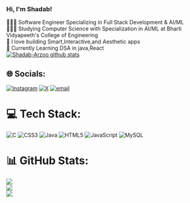 ### Hi, I'm Shadab!

👩🏻‍💻 Software Engineer Specializing in Full Stack Development & AI/ML <br/>
👩🏻‍🎓 Studying Computer Science with Specialization in AI/ML at Bharti Vidyapeeth's College of Engineering <br/>
🌷 I love building Smart,Interactive,and Aesthetic apps <br/>
💭 Currently Learning DSA in java,React<br/>
[![Shadab-Arzoo github stats](https://github-readme-stats.vercel.app/api?username=Shadab-Arzoo&count_private=true&show_icons=true&theme=gruvbox&hide_rank=false)](https://github.com/anuraghazra/github-readme-stats)


## 🌐 Socials:
[![Instagram](https://img.shields.io/badge/Instagram-%23E4405F.svg?logo=Instagram&logoColor=white)](https://instagram.com/Shadab_arzo0) [![X](https://img.shields.io/badge/X-black.svg?logo=X&logoColor=white)](https://x.com/Shadab_arzo0) [![email](https://img.shields.io/badge/Email-D14836?logo=gmail&logoColor=white)](mailto:shadabarzoo927@gmail.com) 

# 💻 Tech Stack:
![C](https://img.shields.io/badge/c-%2300599C.svg?style=for-the-badge&logo=c&logoColor=white) ![CSS3](https://img.shields.io/badge/css3-%231572B6.svg?style=for-the-badge&logo=css3&logoColor=white) ![Java](https://img.shields.io/badge/java-%23ED8B00.svg?style=for-the-badge&logo=openjdk&logoColor=white) ![HTML5](https://img.shields.io/badge/html5-%23E34F26.svg?style=for-the-badge&logo=html5&logoColor=white) ![JavaScript](https://img.shields.io/badge/javascript-%23323330.svg?style=for-the-badge&logo=javascript&logoColor=%23F7DF1E) ![MySQL](https://img.shields.io/badge/mysql-4479A1.svg?style=for-the-badge&logo=mysql&logoColor=white)
# 📊 GitHub Stats:
![](https://github-readme-stats.vercel.app/api?username=Shadab-Arzoo&theme=gruvbox_light&hide_border=false&include_all_commits=true&count_private=true)<br/>
![](https://nirzak-streak-stats.vercel.app/?user=Shadab-Arzoo&theme=gruvbox_light&hide_border=false)<br/>
![](https://github-readme-stats.vercel.app/api/top-langs/?username=Shadab-Arzoo&theme=gruvbox_light&hide_border=false&include_all_commits=true&count_private=true&layout=compact)

<!-- Proudly created with GPRM ( https://gprm.itsvg.in ) -->
